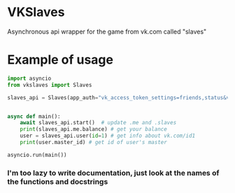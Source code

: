 # VKSlaves
Asynchronous api wrapper for the game from vk.com called "slaves"

# Example of usage
```python
import asyncio
from vkslaves import Slaves

slaves_api = Slaves(app_auth="vk_access_token_settings=friends,status&vk_app_id=7794757...")


async def main():
    await slaves_api.start()  # update .me and .slaves
    print(slaves_api.me.balance) # get your balance
    user = slaves_api.user(id=1) # get info about vk.com/id1
    print(user.master_id) # get id of user's master

asyncio.run(main())
```

### I'm too lazy to write documentation, just look at the names of the functions and docstrings